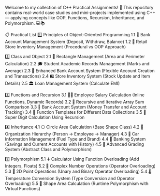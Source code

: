Welcome to my collection of C++ Practical Assignments! 🌟
This repository contains real-world case studies and mini-projects implemented using C++ — applying concepts like OOP, Functions, Recursion, Inheritance, and Polymorphism. 💻📚

📋 Practical List
1️⃣ Principles of Object-Oriented Programming
1.1 🏦 Bank Account Management System (Deposit, Withdraw, Balance)
1.2 🛒 Retail Store Inventory Management (Procedural vs OOP Approach)

2️⃣ Class and Object
2.1 📐 Rectangle Management (Area and Perimeter Calculation)
2.2 🎓 Student Academic Records Management (Marks and Average)
2.3 🏦 Enhanced Bank Account System (Flexible Account Creation and Transactions)
2.4 🛍️ Store Inventory System (Stock Update and Item Details)
2.5 🏛️ Loan Management System (Calculate EMI)

3️⃣ Functions and Recursion
3.1 👩‍💼 Employee Salary Calculation (Inline Functions, Dynamic Records)
3.2 🔄 Recursive and Iterative Array Sum Comparison
3.3 💸 Bank Account System (Money Transfer and Account Tracking)
3.4 🧩 Function Templates for Different Data Collections
3.5 🔢 Super Digit Calculation Using Recursion

4️⃣ Inheritance
4.1 ⚪ Circle Area Calculation (Base Shape Class)
4.2 🏢 Organization Hierarchy (Person → Employee → Manager)
4.3 🚗 Car Information Management (Fuel Type and Brand)
4.4 🏦 Banking System (Savings and Current Accounts with History)
4.5 📝 Advanced Grading System (Abstract Class and Polymorphism)

5️⃣ Polymorphism
5.1 ➕ Calculator Using Function Overloading (Add Integers, Floats)
5.2 🔷 Complex Number Operations (Operator Overloading)
5.3 📍 2D Point Operations (Unary and Binary Operator Overloading)
5.4 🌡️ Temperature Conversion System (Type Conversion and Operator Overloading)
5.5 🔺 Shape Area Calculation (Runtime Polymorphism with Virtual Functions)
